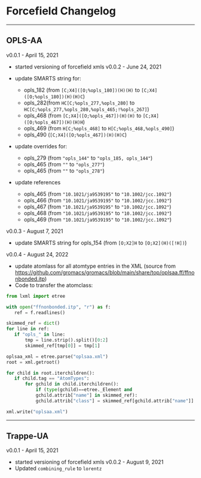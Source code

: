 # Forcefield Changelog
----
## OPLS-AA

v0.0.1 - April 15, 2021
 - started versioning of forcefield xmls
v0.0.2 - June 24, 2021
 - update SMARTS string for:
    -   opls_182 (from `[C;X4]([O;%opls_180])(H)(H)` to `[C;X4]([O;%opls_180])(H)(H)C`)
    -   opls_282(from `HC[C;%opls_277,%opls_280]` to `HC[C;%opls_277,%opls_280,%opls_465;!%opls_267]`)
    -   opls_468 (from `[C;X4]([O;%opls_467])(H)(H)` to `[C;X4]([O;%opls_467])(H)(H)H`)
    -   opls_469 (from `H[C;%opls_468]` to `H[C;%opls_468,%opls_490]`)
    -   opls_490 (`[C;X4]([O;%opls_467])(H)(H)C`)

 - update overrides for:
    -   opls_279 (from `"opls_144"` to `"opls_185, opls_144"`)
    -   opls_465 (from `""` to `"opls_277"`)
    -   opls_465 (from `""` to `"opls_278"`)

  - update references
    - opls_465 (from `"10.1021/ja9539195"` to `"10.1002/jcc.1092"`)
    - opls_466 (from `"10.1021/ja9539195"` to `"10.1002/jcc.1092"`)
    - opls_467 (from `"10.1021/ja9539195"` to `"10.1002/jcc.1092"`)
    - opls_468 (from `"10.1021/ja9539195"` to `"10.1002/jcc.1092"`)
    - opls_469 (from `"10.1021/ja9539195"` to `"10.1002/jcc.1092"`)

v0.0.3 - August 7, 2021
 - update SMARTS string for opls_154 (from `[O;X2]H` to `[O;X2](H)([!H])`)

v0.0.4 - August 24, 2022
 - update atomlass for all atomtype entries in the XML (source from https://github.com/gromacs/gromacs/blob/main/share/top/oplsaa.ff/ffnonbonded.itp)
 - Code to transfer the atomclass:
 ```python
 from lxml import etree

 with open("ffnonbonded.itp", "r") as f:
    ref = f.readlines()

skimmed_ref = dict()
for line in ref:
    if "opls_" in line:
        tmp = line.strip().split()[0:2]
        skimmed_ref[tmp[0]] = tmp[1]

oplsaa_xml = etree.parse("oplsaa.xml")
root = xml.getroot()

for child in root.iterchildren():
    if child.tag == "AtomTypes":
        for gchild in child.iterchildren():
            if (type(gchild)==etree._Element and
            gchild.attrib["name"] in skimmed_ref):
            gchild.attrib["class"] = skimmed_ref[gchild.attrib["name"]]

xml.write("oplsaa.xml")
 ```

----
## Trappe-UA

v0.0.1 - April 15, 2021
 - started versioning of forcefield xmls
v0.0.2 - August 9, 2021
 - Updated `combining_rule` to `lorentz`
